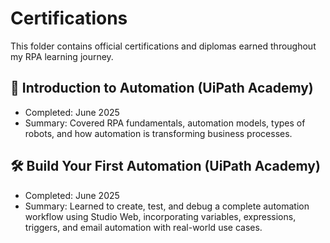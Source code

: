 # Certifications

This folder contains official certifications and diplomas earned throughout my RPA learning journey.

## 📜 Introduction to Automation (UiPath Academy)

- Completed: June 2025
- Summary: Covered RPA fundamentals, automation models, types of robots, and how automation is transforming business processes.

## 🛠️ Build Your First Automation (UiPath Academy)
- Completed: June 2025
- Summary: Learned to create, test, and debug a complete automation workflow using Studio Web, incorporating variables, expressions, triggers, and email automation with real-world use cases.

